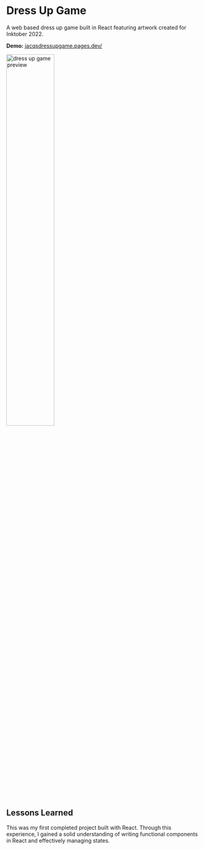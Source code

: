 # Dress Up Game

A web based dress up game built in React featuring artwork created for Inktober 2022. 

**Demo:** [jacqsdressupgame.pages.dev/](https://jacqsdressupgame.pages.dev/)

<img alt='dress up game preview' src='https://jacqkirkman.com/static/media/10_22_inktober-dress-upgif.53340567e0d1cadf36d5.gif' width='50%' />

## Lessons Learned

This was my first completed project built with React. Through this experience, I gained a solid understanding of writing functional components in React and effectively managing states.




